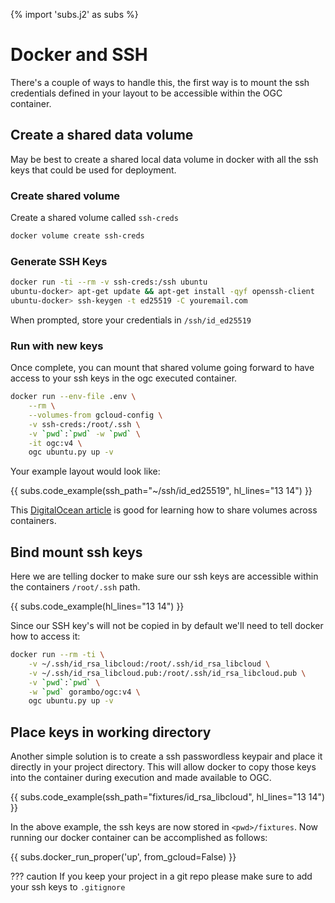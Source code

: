 {% import 'subs.j2' as subs %}

# Docker and SSH 

There's a couple of ways to handle this, the first way is to mount the ssh credentials defined in your layout to be accessible within the OGC container.

## Create a shared data volume

May be best to create a shared local data volume in docker with all the ssh keys that could be used for deployment.

### Create shared volume

Create a shared volume called `ssh-creds`

```bash
docker volume create ssh-creds
```

### Generate SSH Keys

```bash
docker run -ti --rm -v ssh-creds:/ssh ubuntu
ubuntu-docker> apt-get update && apt-get install -qyf openssh-client
ubuntu-docker> ssh-keygen -t ed25519 -C youremail.com
```

When prompted, store your credentials in `/ssh/id_ed25519`

### Run with new keys

Once complete, you can mount that shared volume going forward to have access to your ssh keys in the ogc executed container.

```bash
docker run --env-file .env \
    --rm \
    --volumes-from gcloud-config \
    -v ssh-creds:/root/.ssh \
    -v `pwd`:`pwd` -w `pwd` \
    -it ogc:v4 \
    ogc ubuntu.py up -v
```

Your example layout would look like:

{{ subs.code_example(ssh_path="~/ssh/id_ed25519", hl_lines="13 14") }}

This [DigitalOcean article](https://www.digitalocean.com/community/tutorials/how-to-share-data-between-docker-containers) is good for learning how to share volumes across containers.

## Bind mount ssh keys

Here we are telling docker to make sure our ssh keys are accessible within the containers `/root/.ssh` path.

{{ subs.code_example(hl_lines="13 14") }}

Since our SSH key's will not be copied in by default we'll need to tell docker how to access it:

```bash
docker run --rm -ti \
    -v ~/.ssh/id_rsa_libcloud:/root/.ssh/id_rsa_libcloud \
    -v ~/.ssh/id_rsa_libcloud.pub:/root/.ssh/id_rsa_libcloud.pub \
    -v `pwd`:`pwd` \
    -w `pwd` gorambo/ogc:v4 \
    ogc ubuntu.py up -v
```

## Place keys in working directory

Another simple solution is to create a ssh passwordless keypair and place it directly in your project directory. This will allow docker to copy those keys into the container during execution and made available to OGC.

{{ subs.code_example(ssh_path="fixtures/id_rsa_libcloud", hl_lines="13 14") }}

In the above example, the ssh keys are now stored in `<pwd>/fixtures`. Now running our docker container can be accomplished as follows:

{{ subs.docker_run_proper('up', from_gcloud=False) }}

??? caution
    If you keep your project in a git repo please make sure to add your ssh keys to `.gitignore`
